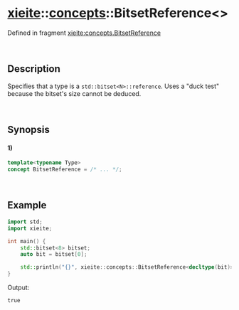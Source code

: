 # [xieite](../../xieite.md)\:\:[concepts](../../concepts.md)\:\:BitsetReference\<\>
Defined in fragment [xieite:concepts.BitsetReference](../../../src/concepts/bitset_reference.cpp)

&nbsp;

## Description
Specifies that a type is a `std::bitset<N>::reference`. Uses a "duck test" because the bitset's size cannot be deduced.

&nbsp;

## Synopsis
#### 1)
```cpp
template<typename Type>
concept BitsetReference = /* ... */;
```

&nbsp;

## Example
```cpp
import std;
import xieite;

int main() {
    std::bitset<8> bitset;
    auto bit = bitset[0];

    std::println("{}", xieite::concepts::BitsetReference<decltype(bit)>);
}
```
Output:
```
true
```

